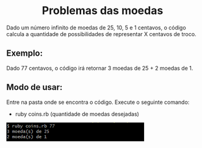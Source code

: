 <h1 align="center">Problemas das moedas</h1>

Dado um número infinito de moedas de 25, 10, 5 e 1 centavos, o código calcula a quantidade de possibilidades de representar X centavos de troco.

## Exemplo:

Dado 77 centavos, o código irá retornar 3 moedas de 25 + 2 moedas de 1.

## Modo de usar:

Entre na pasta onde se encontra o código. Execute o seguinte comando:
- ruby coins.rb (quantidade de moedas desejadas)

<!DOCTYPE html>
<html>
<body>
<img src="img.png" alt="Imagem não carregada" width=361 height=49>
</body>
</html>